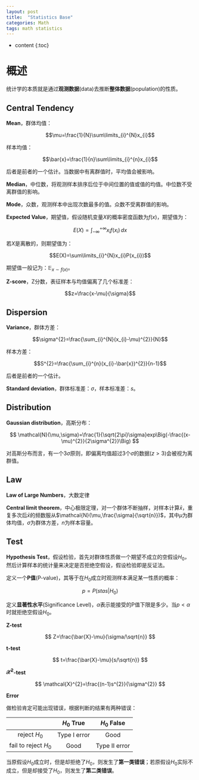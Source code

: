 ```yaml
---
layout: post
title:  "Statistics Base"
categories: Math
tags: math statistics
---
```


* content
{:toc}

# 概述

统计学的本质就是通过**观测数据**(data)去推断**整体数据**(population)的性质。

## Central Tendency

**Mean**，群体均值：

$$\mu=\frac{1}{N}\sum\limits_{i}^{N}x_{i}$$

样本均值：

$$\bar{x}=\frac{1}{n}\sum\limits_{i}^{n}x_{i}$$

后者是前者的一个估计。当数据中有离群值时，平均值会被影响。

**Median**，中位数，将观测样本排序后位于中间位置的值或值的均值。中位数不受离群值的影响。

**Mode**，众数，观测样本中出现次数最多的值。众数不受离群值的影响。

**Expected Value**，期望值，假设随机变量$X$的概率密度函数为$f(x)$，期望值为：

$$E(X)=\int_{-\infty}^{+\infty}x_{i}f(x_{i})\, dx$$

若$X$是离散的，则期望值为：

$$E(X)=\sum\limits_{i}^{N}x_{i}P(x_{i})$$

期望值一般记为：$\mathbb{E}_{x\sim{f(x)}}$。

**Z-score**，Z分数，表征样本与均值偏离了几个标准差：

$$z=\frac{x-\mu}{\sigma}$$

## Dispersion

**Variance**，群体方差：

$$\sigma^{2}=\frac{\sum_{i}^{N}(x_{i}-\mu)^{2}}{N}$$

样本方差：

$$S^{2}=\frac{\sum_{i}^{n}(x_{i}-\bar{x})^{2}}{n-1}$$

后者是前者的一个估计。

**Standard deviation**，群体标准差：$\sigma$，样本标准差：$s$。

## Distribution

**Gaussian distribution**，高斯分布：

$$
\mathcal{N}(\mu,\sigma)=\frac{1}{\sqrt{2\pi}\sigma}exp\Big(-\frac{(x-\mu)^{2}}{2\sigma^{2}}\Big)
$$

对高斯分布而言，有一个$3\sigma$原则，即偏离均值超过$3$个$\sigma$的数据($z>3$)会被视为离群值。

## Law

**Law of Large Numbers**，大数定律

**Central limit theorem**，中心极限定理，对一个群体不断抽样，对样本计算$\bar{x}$，重复多次后$\bar{x}$的频数服从$\mathcal{N}(\mu,\frac{\sigma}{\sqrt{n}})$，其中$\mu$为群体均值，$\sigma$为群体方差，$n$为样本容量。

## Test

**Hypothesis Test**，假设检验，首先对群体性质做一个期望不成立的空假设$H_{0}$，然后计算样本的统计量来决定是否拒绝空假设，假设检验即是反证法。

定义一个**P值**(P-value)，其等于在$H_{0}$成立时观测样本满足某一性质的概率：

$$
p=P(stas|H_{0})
$$

定义**显著性水平**(Significance Level)，$\alpha$表示能接受的P值下限是多少。当$p<\alpha$时就拒绝空假设$H_{0}$。

**Z-test**

$$
Z=\frac{\bar{X}-\mu}{\sigma/\sqrt{n}}
$$

**t-test**

$$
t=\frac{\bar{X}-\mu}{s/\sqrt{n}}
$$

**$\mathcal{X}^{2}$-test**

$$
\mathcal{X}^{2}=\frac{(n-1)s^{2}}{\sigma^{2}}
$$

**Error**

做检验肯定可能出现错误，根据判断的结果有两种错误：

||$H_{0}$ True|$H_{0}$ False|
|:-:|:-:|:-:|
|reject $H_{0}$|Type I error|Good|
|fail to reject $H_{0}$|Good|Type II error|

当原假设$H_{0}$成立时，但是却拒绝了$H_{0}$，则发生了**第一类错误**；若原假设$H_{0}$实际不成立，但是却接受了$H_{0}$，则发生了**第二类错误**。